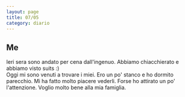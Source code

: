 ```yaml
--- 
layout: page
title: 07/05
category: diario
---
```


## Me

Ieri sera sono andato per cena dall'ingenuo. Abbiamo chiacchierato e abbiamo
visto suits :)  
Oggi mi sono venuti a trovare i miei. Ero un po' stanco e ho dormito parecchio.
Mi ha fatto molto piacere vederli. Forse ho attirato un po' l'attenzione. Voglio
molto bene alla mia famiglia.

